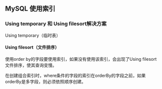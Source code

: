 
## MySQL 使用索引





### Using temporary 和 Using filesort解决方案

Using temporary（临时表）

#### Using filesort（文件排序）

使用order by的字段要使用索引，如果没有使用该索引，会出现了Using filesort文件排序，使其查询变慢。

在创建组合索引时，where条件的字段的索引在orderBy的字段之前，如果orderBy是多字段，则必须依照顺序创建。
